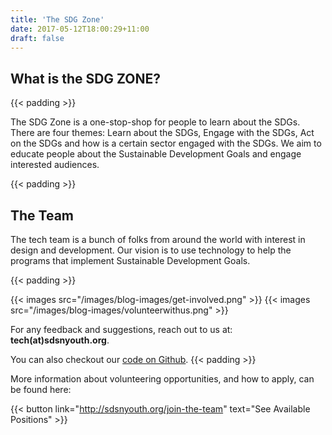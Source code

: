 ```yaml
---
title: 'The SDG Zone'
date: 2017-05-12T18:00:29+11:00
draft: false
---
```


## **What is the SDG ZONE?**

{{< padding >}}

The SDG Zone is a one-stop-shop for people to learn about the SDGs. There are four themes: Learn about the SDGs, Engage with the SDGs, Act on the SDGs and how is a certain sector engaged with the SDGs. We aim to educate people about the Sustainable Development Goals and engage interested audiences.

{{< padding >}}

## **The Team**

The tech team is a bunch of folks from around the world with interest in design and development. Our vision is to use technology to help the programs that implement Sustainable Development Goals.

{{< padding >}}

{{< images src="/images/blog-images/get-involved.png" >}}
{{< images src="/images/blog-images/volunteerwithus.png" >}}

For any feedback and suggestions, reach out to us at: **tech(at)sdsnyouth.org**.

You can also checkout our [code on Github](https://github.com/UNSDSN-Youth/sdg-zone).
{{< padding >}}

More information about volunteering opportunities, and how to apply, can be found here:

{{< button link="http://sdsnyouth.org/join-the-team" text="See Available Positions" >}}
